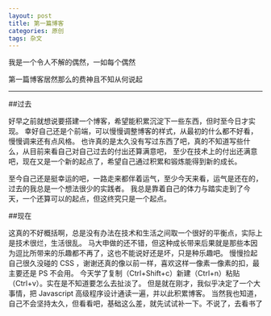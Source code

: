 ```yaml
---
layout: post
title: 第一篇博客
categories: 原创
tags: 杂文
---
```


我是一个令人不解的偶然，一如每个偶然

第一篇博客居然那么的费神且不知从何说起

<!--more-->
* * *

##过去

好早之前就想说要搭建一个博客，希望能积累沉淀下一些东西，但时至今日才实现。
幸好自己还是个前端，可以慢慢调整博客的样式，从最初的什么都不好看，慢慢调来还有点风格。
也许真的是太久没有写过东西了吧，真的不知道写些什么，从目前来看自己对自己过去的付出还算满意吧，
至少在技术上的付出还满意吧，现在又是一个新的起点了，希望自己通过积累和锻炼能得到新的成长。

至今自己还是挺幸运的吧，一路走来都伴着运气，至少今天来看，运气是还在的，过去的我总是一个想法很少的实践者。
我总是靠着自己的体力与踏实走到了今天，一个还算可以的起点，但这终究只是一个起点。

##现在

这真的不好概括啊，总是没有办法在技术和生活之间取一个很好的平衡点，实际上是技术很烂，生活很乱。
马大申做的还不错，但这种成长带来后果就是那些本因为逗比所带来的乐趣都不再了，这也不能说好还是坏，只是种乐趣吧。
慢慢捡起自己很久没碰的 CSS ，谢谢还真的像以前一样，喜欢这样一像素一像素的扣，最主要还是 PS 不会用。
今天学了复制（Ctrl+Shift+c）新建（Ctrl+n）粘贴（Ctrl+v）。实在是不知道要怎么去扯淡了。
但是就在刚才，我似乎决定了一个大事情，把 Javascript 高级程序设计通读一遍，并以此积累博客。
当然我也知道，自己不会坚持太久，但看看吧，基础这么差，就先试试补一下。不说了，去看书了
